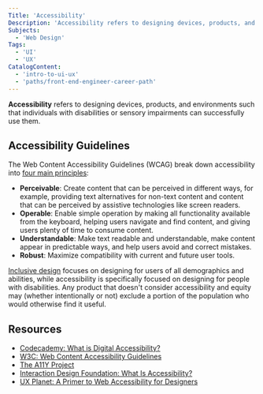 ```yaml
---
Title: 'Accessibility'
Description: 'Accessibility refers to designing devices, products, and environments such that individuals with disabilities or sensory impairments can successfully use them.'
Subjects:
  - 'Web Design'
Tags:
  - 'UI'
  - 'UX'
CatalogContent:
  - 'intro-to-ui-ux'
  - 'paths/front-end-engineer-career-path'
---
```


<link rel="canonical" href="https://www.codecademy.com/article/what-is-digital-accessibility" />

**Accessibility** refers to designing devices, products, and environments such that individuals with disabilities or sensory impairments can successfully use them.

## Accessibility Guidelines

The Web Content Accessibility Guidelines (WCAG) break down accessibility into [four main principles](https://www.w3.org/WAI/standards-guidelines/wcag/glance/):

- **Perceivable**: Create content that can be perceived in different ways, for example, providing text alternatives for non-text content and content that can be perceived by assistive technologies like screen readers.
- **Operable**: Enable simple operation by making all functionality available from the keyboard, helping users navigate and find content, and giving users plenty of time to consume content.
- **Understandable**: Make text readable and understandable, make content appear in predictable ways, and help users avoid and correct mistakes.
- **Robust**: Maximize compatibility with current and future user tools.

[Inclusive design](https://www.codecademy.com/resources/docs/uiux/inclusive-design) focuses on designing for users of all demographics and abilities, while accessibility is specifically focused on designing for people with disabilities. Any product that doesn't consider accessibility and equity may (whether intentionally or not) exclude a portion of the population who would otherwise find it useful.

## Resources

- [Codecademy: What is Digital Accessibility?](https://www.codecademy.com/article/what-is-digital-accessibility)
- [W3C: Web Content Accessibility Guidelines](https://www.w3.org/WAI/standards-guidelines/wcag/)
- [The A11Y Project](https://www.a11yproject.com/)
- [Interaction Design Foundation: What Is Accessibility?](https://www.interaction-design.org/literature/topics/accessibility)
- [UX Planet: A Primer to Web Accessibility for Designers](https://uxplanet.org/a-primer-to-web-accessibility-for-designers-2c548448c612)
